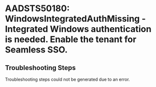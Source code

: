 
# AADSTS50180: WindowsIntegratedAuthMissing - Integrated Windows authentication is needed. Enable the tenant for Seamless SSO.


## Troubleshooting Steps
Troubleshooting steps could not be generated due to an error.